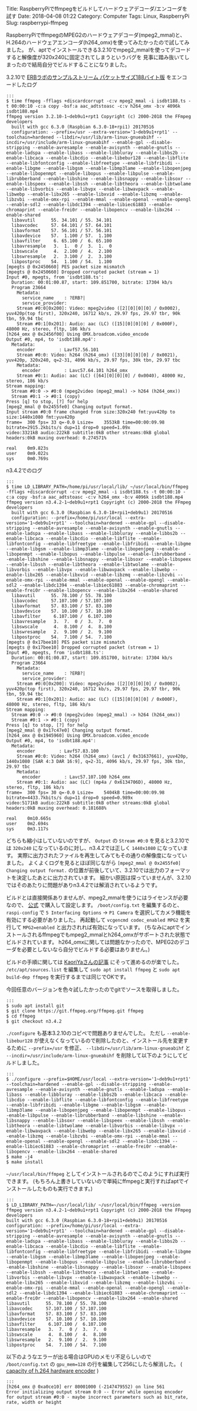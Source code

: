 Title: RaspberryPiでffmpegをビルドしてハードウェアデコーダ/エンコーダを試す
Date: 2018-04-08 01:22
Category: Computer
Tags: Linux, RaspberryPi
Slug: raspberrypi-ffmpeg

RaspberryPiでffmpegのMPEG2のハードウェアデコーダ(mpeg2_mmal)と、H.264のハードウェアエンコーダ(h264_omx)を使ってみたかったので試してみました。
が、aptでインストールできる3.2.10でmpeg2_mmalを使ってデコードすると解像度が320x240に固定されてしまうというバグを
見事に踏み抜いてしまったので結局自分でビルドすることになりました。

3.2.10で [ERBラボのサンプルストリーム パケットサイズ188バイト版](https://www.erb.jp/labo/samplestream.html) をエンコードしたログ

    :::
    $ time ffmpeg -fflags +discardcorrupt -c:v mpeg2_mmal -i isdbt188.ts -t 00:00:10 -c:a copy -bsf:a aac_adtstoasc -c:v h264_omx -b:v 4096k isdbt188.mp4
    ffmpeg version 3.2.10-1~deb9u1+rpt1 Copyright (c) 2000-2018 the FFmpeg developers
      built with gcc 6.3.0 (Raspbian 6.3.0-18+rpi1) 20170516
      configuration: --prefix=/usr --extra-version='1~deb9u1+rpt1' --toolchain=hardened --libdir=/usr/lib/arm-linux-gnueabihf --incdir=/usr/include/arm-linux-gnueabihf --enable-gpl --disable-stripping --enable-avresample --enable-avisynth --enable-gnutls --enable-ladspa --enable-libass --enable-libbluray --enable-libbs2b --enable-libcaca --enable-libcdio --enable-libebur128 --enable-libflite --enable-libfontconfig --enable-libfreetype --enable-libfribidi --enable-libgme --enable-libgsm --enable-libmp3lame --enable-libopenjpeg --enable-libopenmpt --enable-libopus --enable-libpulse --enable-librubberband --enable-libshine --enable-libsnappy --enable-libsoxr --enable-libspeex --enable-libssh --enable-libtheora --enable-libtwolame --enable-libvorbis --enable-libvpx --enable-libwavpack --enable-libwebp --enable-libx265 --enable-libxvid --enable-libzmq --enable-libzvbi --enable-omx-rpi --enable-mmal --enable-openal --enable-opengl --enable-sdl2 --enable-libdc1394 --enable-libiec61883 --enable-chromaprint --enable-frei0r --enable-libopencv --enable-libx264 --enable-shared
      libavutil      55. 34.101 / 55. 34.101
      libavcodec     57. 64.101 / 57. 64.101
      libavformat    57. 56.101 / 57. 56.101
      libavdevice    57.  1.100 / 57.  1.100
      libavfilter     6. 65.100 /  6. 65.100
      libavresample   3.  1.  0 /  3.  1.  0
      libswscale      4.  2.100 /  4.  2.100
      libswresample   2.  3.100 /  2.  3.100
      libpostproc    54.  1.100 / 54.  1.100
    [mpegts @ 0x2450660] PES packet size mismatch
    [mpegts @ 0x2450660] Dropped corrupted packet (stream = 1)
    Input #0, mpegts, from 'isdbt188.ts':
      Duration: 00:01:00.87, start: 109.851700, bitrate: 17304 kb/s
      Program 23664
        Metadata:
          service_name    : ?ERB?|
          service_provider:
        Stream #0:0[0x200]: Video: mpeg2video ([2][0][0][0] / 0x0002), yuv420p(top first), 320x240, 16712 kb/s, 29.97 fps, 29.97 tbr, 90k tbn, 59.94 tbc
        Stream #0:1[0x201]: Audio: aac (LC) ([15][0][0][0] / 0x000F), 48000 Hz, stereo, fltp, 186 kb/s
    [h264_omx @ 0x2456f00] Using OMX.broadcom.video_encode
    Output #0, mp4, to 'isdbt188.mp4':
      Metadata:
        encoder         : Lavf57.56.101
        Stream #0:0: Video: h264 (h264_omx) ([33][0][0][0] / 0x0021), yuv420p, 320x240, q=2-31, 4096 kb/s, 29.97 fps, 30k tbn, 29.97 tbc
        Metadata:
          encoder         : Lavc57.64.101 h264_omx
        Stream #0:1: Audio: aac (LC) ([64][0][0][0] / 0x0040), 48000 Hz, stereo, 186 kb/s
    Stream mapping:
      Stream #0:0 -> #0:0 (mpeg2video (mpeg2_mmal) -> h264 (h264_omx))
      Stream #0:1 -> #0:1 (copy)
    Press [q] to stop, [?] for help
    [mpeg2_mmal @ 0x2455fe0] Changing output format.
    Input stream #0:0 frame changed from size:320x240 fmt:yuv420p to size:1440x1080 fmt:yuv420p
    frame=  300 fps= 33 q=-0.0 Lsize=    3553kB time=00:00:09.98 bitrate=2915.2kbits/s dup=11 drop=0 speed=1.09x
    video:3321kB audio:222kB subtitle:0kB other streams:0kB global headers:0kB muxing overhead: 0.274571%
    
    real    0m9.823s
    user    0m9.022s
    sys     0m0.769s

n3.4.2でのログ

    :::
    $ time LD_LIBRARY_PATH=/home/pi/usr/local/lib/ ~/usr/local/bin/ffmpeg -fflags +discardcorrupt -c:v mpeg2_mmal -i isdbt188.ts -t 00:00:10 -c:a copy -bsf:a aac_adtstoasc -c:v h264_omx -b:v 4096k isdbt188.mp4
    ffmpeg version n3.4.2-1~deb9u1+rpt1 Copyright (c) 2000-2018 the FFmpeg developers
      built with gcc 6.3.0 (Raspbian 6.3.0-18+rpi1+deb9u1) 20170516
      configuration: --prefix=/home/pi/usr/local --extra-version='1~deb9u1+rpt1' --toolchain=hardened --enable-gpl --disable-stripping --enable-avresample --enable-avisynth --enable-gnutls --enable-ladspa --enable-libass --enable-libbluray --enable-libbs2b --enable-libcaca --enable-libcdio --enable-libflite --enable-libfontconfig --enable-libfreetype --enable-libfribidi --enable-libgme --enable-libgsm --enable-libmp3lame --enable-libopenjpeg --enable-libopenmpt --enable-libopus --enable-libpulse --enable-librubberband --enable-libshine --enable-libsnappy --enable-libsoxr --enable-libspeex --enable-libssh --enable-libtheora --enable-libtwolame --enable-libvorbis --enable-libvpx --enable-libwavpack --enable-libwebp --enable-libx265 --enable-libxvid --enable-libzmq --enable-libzvbi --enable-omx-rpi --enable-mmal --enable-openal --enable-opengl --enable-sdl2 --enable-libdc1394 --enable-libiec61883 --enable-chromaprint --enable-frei0r --enable-libopencv --enable-libx264 --enable-shared
      libavutil      55. 78.100 / 55. 78.100
      libavcodec     57.107.100 / 57.107.100
      libavformat    57. 83.100 / 57. 83.100
      libavdevice    57. 10.100 / 57. 10.100
      libavfilter     6.107.100 /  6.107.100
      libavresample   3.  7.  0 /  3.  7.  0
      libswscale      4.  8.100 /  4.  8.100
      libswresample   2.  9.100 /  2.  9.100
      libpostproc    54.  7.100 / 54.  7.100
    [mpegts @ 0x17bee10] PES packet size mismatch
    [mpegts @ 0x17bee10] Dropped corrupted packet (stream = 1)
    Input #0, mpegts, from 'isdbt188.ts':
      Duration: 00:01:00.87, start: 109.851700, bitrate: 17304 kb/s
      Program 23664
        Metadata:
          service_name    : ?ERB?|
          service_provider:
        Stream #0:0[0x200]: Video: mpeg2video ([2][0][0][0] / 0x0002), yuv420p(top first), 320x240, 16712 kb/s, 29.97 fps, 29.97 tbr, 90k tbn, 59.94 tbc
        Stream #0:1[0x201]: Audio: aac (LC) ([15][0][0][0] / 0x000F), 48000 Hz, stereo, fltp, 186 kb/s
    Stream mapping:
      Stream #0:0 -> #0:0 (mpeg2video (mpeg2_mmal) -> h264 (h264_omx))
      Stream #0:1 -> #0:1 (copy)
    Press [q] to stop, [?] for help
    [mpeg2_mmal @ 0x17c47e0] Changing output format.
    [h264_omx @ 0x1945960] Using OMX.broadcom.video_encode
    Output #0, mp4, to 'isdbt188.mp4':
      Metadata:
        encoder         : Lavf57.83.100
        Stream #0:0: Video: h264 (h264_omx) (avc1 / 0x31637661), yuv420p, 1440x1080 [SAR 4:3 DAR 16:9], q=2-31, 4096 kb/s, 29.97 fps, 30k tbn, 29.97 tbc
        Metadata:
          encoder         : Lavc57.107.100 h264_omx
        Stream #0:1: Audio: aac (LC) (mp4a / 0x6134706D), 48000 Hz, stereo, fltp, 186 kb/s
    frame=  300 fps= 30 q=-0.0 Lsize=    5404kB time=00:00:09.98 bitrate=4433.7kbits/s dup=11 drop=0 speed=0.989x
    video:5171kB audio:222kB subtitle:0kB other streams:0kB global headers:0kB muxing overhead: 0.181688%
    
    real    0m10.665s
    user    0m2.694s
    sys     0m3.117s

どちらも縮小はしていないのですが、 `Output` の `Stream #0:0` を見ると3.2.10では `320x240` になっているのに対し、n3.4.2では正しく `1440x1080` になっています。
実際に出力されたファイルを再生してみてもその通りの解像度になっていました。
よくよくログを見るとほぼ同じながら `[mpeg2_mmal @ 0x2455fe0] Changing output format.` の位置が前後していて、3.2.10では出力のフォーマットを決定したあとに出力されています。
細かい原因は探っていませんが、3.2.10ではそのあたりに問題がありn3.4.2では解消されているようです。

ビルドとは直接関係ありませんが、mpeg2_mmalを使うにはライセンスが必要なので、 [公式](http://www.raspberrypi.com/mpeg-2-license-key/) で購入して設定します。
`/boot/config.txt` を編集するのと、 `raspi-config` で `5 Interfacing Options` -> `P1 Camera` を選択してカメラ機能を有効にする必要がありました。
再起動して `vcgencmd codec_enabled MPG2` を実行して `MPG2=enabled` と出力されれば有効になっています。
(ちなみにaptでインストールされるffmpegでもmpeg2_mmalとh264_omxがサポートされた状態でビルドされています。
h264_omxに関しては問題なかったので、MPEG2のデコーダを必要としないなら自分でビルドする必要はありません。)

ビルドの手順に関しては [KaoriYaさんの記事](https://www.kaoriya.net/blog/2017/10/07/) にそって進めるのが楽でした。
`/etc/apt/sources.list` を編集して `sudo apt install ffmpeg` と `sudo apt build-dep ffmpeg` を実行するまでは同じでOKです。

今回任意のバージョンを色々試したかったのでgitでソースを取得しました。

    :::
    $ sudo apt install git
    $ git clone https://git.ffmpeg.org/ffmpeg.git ffmpeg
    $ cd ffmpeg
    $ git checkout n3.4.2

`./configure` も基本3.2.10のコピペで問題ありませんでした。
ただし `--enable-libebur128` が使えなくなっているので削除したのと、インストール先を変更するために `--prefix=/usr` を修正、
`--libdir=/usr/lib/arm-linux-gnueabihf` と `--incdir=/usr/include/arm-linux-gnueabihf` を削除して以下のようにしてビルドしました。

    :::
    $ ./configure --prefix=$HOME/usr/local --extra-version='1~deb9u1+rpt1' --toolchain=hardened --enable-gpl --disable-stripping --enable-avresample --enable-avisynth --enable-gnutls --enable-ladspa --enable-libass --enable-libbluray --enable-libbs2b --enable-libcaca --enable-libcdio --enable-libflite --enable-libfontconfig --enable-libfreetype --enable-libfribidi --enable-libgme --enable-libgsm --enable-libmp3lame --enable-libopenjpeg --enable-libopenmpt --enable-libopus --enable-libpulse --enable-librubberband --enable-libshine --enable-libsnappy --enable-libsoxr --enable-libspeex --enable-libssh --enable-libtheora --enable-libtwolame --enable-libvorbis --enable-libvpx --enable-libwavpack --enable-libwebp --enable-libx265 --enable-libxvid --enable-libzmq --enable-libzvbi --enable-omx-rpi --enable-mmal --enable-openal --enable-opengl --enable-sdl2 --enable-libdc1394 --enable-libiec61883 --enable-chromaprint --enable-frei0r --enable-libopencv --enable-libx264 --enable-shared
    $ make -j4
    $ make install

`~/usr/local/bin/ffmpeg` としてインストールされるのでこのようにすれば実行できます。
(もちろん上書きしていないので単純にffmpegと実行すればaptでインストールしたものも実行できます。)

    :::
    $ LD_LIBRARY_PATH=~/usr/local/lib/ ~/usr/local/bin/ffmpeg -version
    ffmpeg version n3.4.2-1~deb9u1+rpt1 Copyright (c) 2000-2018 the FFmpeg developers
    built with gcc 6.3.0 (Raspbian 6.3.0-18+rpi1+deb9u1) 20170516
    configuration: --prefix=/home/pi/usr/local --extra-version='1~deb9u1+rpt1' --toolchain=hardened --enable-gpl --disable-stripping --enable-avresample --enable-avisynth --enable-gnutls --enable-ladspa --enable-libass --enable-libbluray --enable-libbs2b --enable-libcaca --enable-libcdio --enable-libflite --enable-libfontconfig --enable-libfreetype --enable-libfribidi --enable-libgme --enable-libgsm --enable-libmp3lame --enable-libopenjpeg --enable-libopenmpt --enable-libopus --enable-libpulse --enable-librubberband --enable-libshine --enable-libsnappy --enable-libsoxr --enable-libspeex --enable-libssh --enable-libtheora --enable-libtwolame --enable-libvorbis --enable-libvpx --enable-libwavpack --enable-libwebp --enable-libx265 --enable-libxvid --enable-libzmq --enable-libzvbi --enable-omx-rpi --enable-mmal --enable-openal --enable-opengl --enable-sdl2 --enable-libdc1394 --enable-libiec61883 --enable-chromaprint --enable-frei0r --enable-libopencv --enable-libx264 --enable-shared
    libavutil      55. 78.100 / 55. 78.100
    libavcodec     57.107.100 / 57.107.100
    libavformat    57. 83.100 / 57. 83.100
    libavdevice    57. 10.100 / 57. 10.100
    libavfilter     6.107.100 /  6.107.100
    libavresample   3.  7.  0 /  3.  7.  0
    libswscale      4.  8.100 /  4.  8.100
    libswresample   2.  9.100 /  2.  9.100
    libpostproc    54.  7.100 / 54.  7.100

以下のようなエラーが出る場合はGPUのメモリ不足らしいので `/boot/config.txt` の
`gpu_mem=128` の行を編集して256にしたら解消した。 ( [capacity of h.264 hardware encoder](https://www.raspberrypi.org/forums/viewtopic.php?p=1186435#p1186435) )

    :::
    [h264_omx @ 0xa0ce10] err 80001000 (-2147479552) on line 561
    Error initializing output stream 0:0 -- Error while opening encoder for output stream #0:0 - maybe incorrect parameters such as bit_rate, rate, width or height
